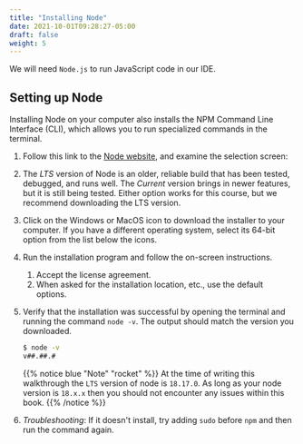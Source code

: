 ```yaml
---
title: "Installing Node"
date: 2021-10-01T09:28:27-05:00
draft: false
weight: 5
---
```


We will need `Node.js` to run JavaScript code in our IDE.

## Setting up Node
<!-- TODO: Link to terminal chapter -->
Installing Node on your computer also installs the NPM Command Line Interface (CLI), which allows you to run specialized commands in the terminal.

1. Follow this link to the [Node website](https://nodejs.org/en/download/), and examine the selection screen:

1. The *LTS* version of Node is an older, reliable build that has been tested, debugged, and runs well. The *Current* version brings in newer features, but it is still being tested. Either option works for this course, but we recommend downloading the LTS version.

1. Click on the Windows or MacOS icon to download the installer to your computer. If you have a different operating system, select its 64-bit option from the list below the icons.

1. Run the installation program and follow the on-screen instructions.
   1. Accept the license agreement.
   1. When asked for the installation location, etc., use the default options.

1. Verify that the installation was successful by opening the terminal and running the command `node -v`. The output should match the version you downloaded.

   ```bash
   $ node -v
   v##.##.#
   ```

   {{% notice blue "Note" "rocket" %}} 
   At the time of writing this walkthrough the `LTS` version of node is `18.17.0`. As long as your node version is `18.x.x` then you should not encounter any issues within this book.
   {{% /notice %}}


1. _Troubleshooting_: If it doesn't install, try adding `sudo` before `npm` and then run the command again.